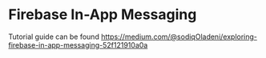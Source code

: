 # Firebase In-App Messaging
Tutorial guide can be found https://medium.com/@sodiqOladeni/exploring-firebase-in-app-messaging-52f121910a0a
